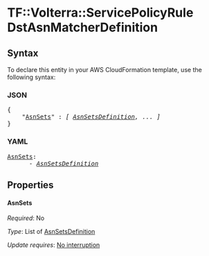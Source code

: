 # TF::Volterra::ServicePolicyRule DstAsnMatcherDefinition

## Syntax

To declare this entity in your AWS CloudFormation template, use the following syntax:

### JSON

<pre>
{
    "<a href="#asnsets" title="AsnSets">AsnSets</a>" : <i>[ <a href="asnsetsdefinition.md">AsnSetsDefinition</a>, ... ]</i>
}
</pre>

### YAML

<pre>
<a href="#asnsets" title="AsnSets">AsnSets</a>: <i>
      - <a href="asnsetsdefinition.md">AsnSetsDefinition</a></i>
</pre>

## Properties

#### AsnSets

_Required_: No

_Type_: List of <a href="asnsetsdefinition.md">AsnSetsDefinition</a>

_Update requires_: [No interruption](https://docs.aws.amazon.com/AWSCloudFormation/latest/UserGuide/using-cfn-updating-stacks-update-behaviors.html#update-no-interrupt)

